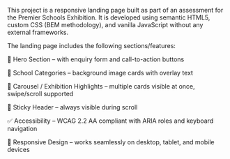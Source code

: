 This project is a responsive landing page built as part of an assessment for the Premier Schools Exhibition.
It is developed using semantic HTML5, custom CSS (BEM methodology), and vanilla JavaScript without any external frameworks.

The landing page includes the following sections/features:

🎯 Hero Section – with enquiry form and call-to-action buttons

🏫 School Categories – background image cards with overlay text

🎡 Carousel / Exhibition Highlights – multiple cards visible at once, swipe/scroll supported

📜 Sticky Header – always visible during scroll

✅ Accessibility – WCAG 2.2 AA compliant with ARIA roles and keyboard navigation

📱 Responsive Design – works seamlessly on desktop, tablet, and mobile devices
